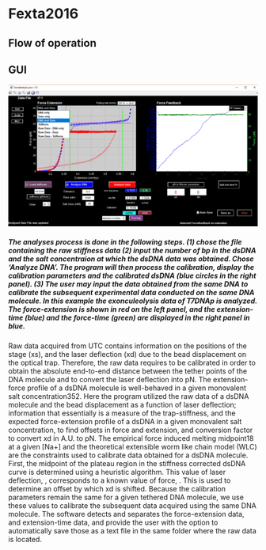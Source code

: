 # Fexta2016

## Flow of operation
## GUI
![gui](Gui.png)
##### The analyses process is done in the following steps. (1) chose the file containing the raw stiffness data  (2) input the number of bp in the dsDNA and the salt concentraion at which the dsDNA data was obtained. Chose ‘Analyze DNA’. The program will then process the calibration, display the calibration parameters and the calibrated dsDNA (blue circles in the right panel). (3) The user may input the data obtained from the same DNA to calibrate the subsequent experimental data conducted on the same DNA molecule. In this example the exonculeolysis data of T7DNAp is analyzed. The force-extension is shown in red on the left panel, and the extension-time (blue) and the force-time (green) are displayed in the right panel in blue.

Raw data acquired from UTC contains information on the positions of the stage (xs), and the laser deflection (xd) due to the bead displacement on the optical trap. Therefore, the raw data requires to be calibrated in order to obtain the absolute end-to-end distance between the tether points of the DNA molecule and to convert the laser deflection into pN. The extension-force profile of a dsDNA molecule is well-behaved in a given monovalent salt concentration352. Here the program utilized the raw data of a dsDNA molecule and the bead displacement as a function of laser deflection; information that essentially is a measure of the trap-stiffness, and the expected force-extension profile of a dsDNA in a given monovalent salt concentration, to find offsets in force and extension, and conversion factor to convert xd in A.U. to pN. The empirical force induced melting midpoint18 at a given [Na+] and the theoretical extensible worm like chain model (WLC) are the constraints used to calibrate data obtained for a dsDNA molecule.
First, the midpoint of the plateau region in the stiffness corrected dsDNA curve is determined using a heuristic algorithm. This value of laser deflection,  , corresponds to a known value of force,  . This is used to determine an offset by which xd is shifted. 
Because the calibration parameters remain the same for a given tethered DNA molecule, we use these values to calibrate the subsequent data acquired using the same DNA molecule. The software detects and separates the force-extension data, and extension-time data, and provide the user with the option to automatically save those as a text file in the same folder where the raw data is located.
